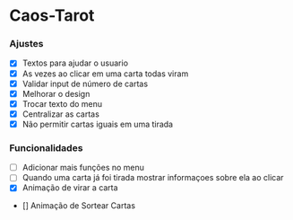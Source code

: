 # Caos-Tarot

### Ajustes

- [x] Textos para ajudar o usuario
- [x] As vezes ao clicar em uma carta todas viram
- [x] Validar input de número de cartas
- [x] Melhorar o design
- [x] Trocar texto do menu 
- [x] Centralizar as cartas
- [x] Não permitir cartas iguais em uma tirada

### Funcionalidades

- [ ] Adicionar mais funções no menu
- [ ] Quando uma carta já foi tirada mostrar informaçoes sobre ela ao clicar
- [x] Animação de virar a carta
- [] Animação de Sortear Cartas
